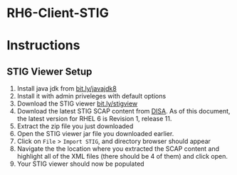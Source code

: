 # RH6-Client-STIG


Instructions
============


## STIG Viewer Setup

1. Install java jdk from [bit.ly/javajdk8](bit.ly/javajdk8)
2. Install it with admin priveleges with default options
3. Download the STIG viewer [bit.ly/stigview](bit.ly/stigview)
4. Download the latest STIG SCAP content from [DISA](http://iase.disa.mil/stigs/scap/Pages/index.aspx). As of this document, the latest version for RHEL 6 is Revision 1, release 11.
5. Extract the zip file you just downloaded
6. Open the STIG viewer jar file you downloaded earlier.
7. Click on `File` > `Import STIG`, and directory browser should appear
8. Navigate the the location where you extracted the SCAP content and highlight all of the XML files (there should be 4 of them) and click open.
9. Your STIG viewer should now be populated

